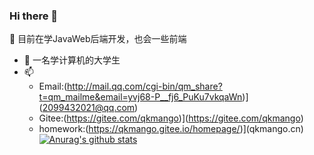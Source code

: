 ### Hi there 👋


<!--**qkmango/qkmango** is a ✨ _special_ ✨ repository because its `README.md` (this file) appears on your GitHub profile.

Here are some ideas to get you started:

- 🔭 I’m currently working on ...
- 🌱 I’m currently learning ...
- 👯 I’m looking to collaborate on ...
- 🤔 I’m looking for help with ...
- 💬 Ask me about ...
- 📫 How to reach me: ...
- 😄 Pronouns: ...
- ⚡ Fun fact: ...
-->

🌱 目前在学JavaWeb后端开发，也会一些前端
- 💬 一名学计算机的大学生
- 📫
  - Email:(http://mail.qq.com/cgi-bin/qm_share?t=qm_mailme&email=yvj68-P__fj6_PuKu7vkqaWn)](2099432021@qq.com)
  - Gitee:(https://gitee.com/qkmango)](https://gitee.com/qkmango)
  - homework:(https://qkmango.gitee.io/homepage/)](qkmango.cn)
[![Anurag's github stats](https://github-readme-stats.vercel.app/api?username=qkmango)](https://github.com/qkmango/github-readme-stats)
